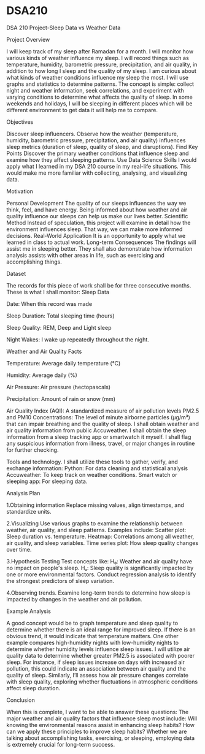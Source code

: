   # DSA210
 DSA 210 Project-Sleep Data vs Weather Data 

 
 Project Overview
 
I will keep track of my sleep after Ramadan for a month. I will monitor how various kinds of weather influence my sleep. I will record things such as temperature, humidity, barometric pressure, precipitation, and air quality, in addition to how long I sleep and the quality of my sleep. I am curious about what kinds of weather conditions influence my sleep the most. I will use graphs and statistics to determine patterns. The concept is simple: collect night and weather information, seek correlations, and experiment with varying conditions to determine what affects the quality of sleep. In some weekends and holidays, I will be sleeping in different places which will be different environment to get data it will help me to compare.


Objectives

Discover sleep influencers.
Observe how the weather (temperature, humidity, barometric pressure, precipitation, and air quality) influences sleep metrics (duration of sleep, quality of sleep, and disruptions).
Find Key Points
Discover the primary weather conditions that influence sleep and examine how they affect sleeping patterns.
Use Data Science Skills
I would apply what I learned in my DSA 210 course in my real-life situations. This would make me more familiar with collecting, analysing, and visualizing data.


Motivation

Personal Development
The quality of our sleeps influences the way we think, feel, and have energy. Being informed about how weather and air quality influence our sleeps can help us make our lives better.
Scientific Method
Instead of speculation, this project will examine in detail how the environment influences sleep. That way, we can make more informed decisions.
Real-World Application
It is an opportunity to apply what we learned in class to actual work.
Long-term Consequences
The findings will assist me in sleeping better. They shall also demonstrate how information analysis assists with other areas in life, such as exercising and accomplishing things.

Dataset


The records for this piece of work shall be for three consecutive months. These is what I shall monitor:
Sleep Data

Date: When this record was made

Sleep Duration: Total sleeping time (hours)

Sleep Quality: REM, Deep and Light sleep

Night Wakes: I wake up repeatedly throughout the night.

Weather and Air Quality Facts

Temperature: Average daily temperature (°C)

Humidity: Average daily (%)

Air Pressure: Air pressure (hectopascals)

Precipitation: Amount of rain or snow (mm)

Air Quality Index (AQI): A standardized measure of air pollution levels
PM2.5 and PM10 Concentrations: The level of minute airborne particles (µg/m³) that can impair breathing and the quality of sleep.
I shall obtain weather and air quality information from public Accuweather. I shall obtain the sleep information from a sleep tracking app or smartwatch it myself. I shall flag any suspicious information from illness, travel, or major changes in routine for further checking.

Tools and technology.
I shall utilize these tools to gather, verify, and exchange information:
Python: For data cleaning and statistical analysis
Accuweather: To keep track on weather conditions.
Smart watch or sleeping app: For sleeping data.


Analysis Plan


1.Obtaining information
Replace missing values, align timestamps, and standardize units.

2.Visualizing
Use various graphs to examine the relationship between weather, air quality, and sleep patterns. Examples include:
Scatter plot: Sleep duration vs. temperature.
Heatmap: Correlations among all weather, air quality, and sleep variables.
Time series plot: How sleep quality changes over time.

3.Hypothesis Testing
Test concepts like:
H₀: Weather and air quality have no impact on people's sleep.
Hₐ: Sleep quality is significantly impacted by one or more environmental factors.
Conduct regression analysis to identify the strongest predictors of sleep variation.


4.Observing trends.
Examine long-term trends to determine how sleep is impacted by changes in the weather and air pollution. 


Example Analysis

A good concept would be to graph temperature and sleep quality to determine whether there is an ideal range for improved sleep. If there is an obvious trend, it would indicate that temperature matters. One other example compares high-humidity nights with low-humidity nights to determine whether humidity levels influence sleep issues. I will utilize air quality data to determine whether greater PM2.5 is associated with poorer sleep. For instance, if sleep issues increase on days with increased air pollution, this could indicate an association between air quality and the quality of sleep. Similarly, I’ll assess how air pressure changes correlate with sleep quality, exploring whether fluctuations in atmospheric conditions affect sleep duration. 


Conclusion 


When this is complete, I want to be able to answer these questions: 
The major weather and air quality factors that influence sleep most include: 
Will knowing the environmental reasons assist in enhancing sleep habits? 
How can we apply these principles to improve sleep habits? 
 Whether we are talking about accomplishing tasks, exercising, or sleeping, employing data is extremely crucial for long-term success.
